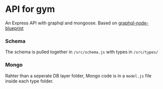 # API for gym

An Express API with graphql and mongoose. Based on [graphql-node-blueprint](https://github.com/skywickenden/graphql-node-blueprint)

### Schema

The schema is pulled together in `/src/schema.js` with types in `/src/types/`

### Mongo

Rahter than a seperate DB layer folder, Mongo code is in a `model.js` file inside each type folder.
